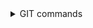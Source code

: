 <details><summary> GIT commands </summary>

> Git Config.

```
git config --global user.name "Avinash Thakur"
git config --global user.email "avinash_thakur@company.com"
git config --global merge.tool p4merge
git config --global mergetool.p4merge.path "C:\Program Files\Perforce\p4merge.exe"
git config --global mergetool.prompt false
```

> Git clone/delete a branch.

```
git clone <url>
git clone --branch <branch_name> <url>   
git branch <branch-name>
git branch -d <branch-name>
git branch --list
```

> Git Commit.

```
git commit -m "message"
```

> Git Push.

```
git push <remote> <branch-name>  
git push origin <branch_name>
```

> Git amend the code in existing commit.

```
git commit --amend
git commit --amend --no-edit
git push -f origin your_branch
```

> Git Reset last commit that is not pushed.

```
git reset HEAD~1
git reset --hard HEAD~1
```

> Git Pull.

```
git pull <remote>  
git pull <remote>  <master> 
```

> Git diff commit.

```
git diff COMMIT
git diff COMMIT~ COMMIT
```

